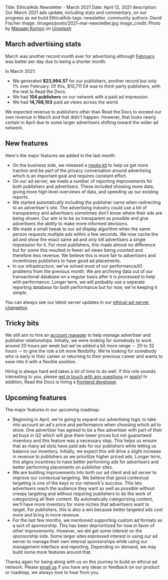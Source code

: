 Title: EthicalAds Newsletter - March 2021
Date: April 12, 2021
description: Our March 2021 ads update, including stats and commentary, on our progress as we build EthicalAds
tags: newsletter, community
authors: David Fischer
image: /images/posts/2021-mar-newsletter.jpg
image_credit: <span>Photo by <a href="https://unsplash.com/@gaspanik?utm_source=unsplash&amp;utm_medium=referral&amp;utm_content=creditCopyText">Masaaki Komori</a> on <a href="https://unsplash.com/?utm_source=unsplash&amp;utm_medium=referral&amp;utm_content=creditCopyText">Unsplash</a></span>


[comment]: # (The queries run to get this data, then computed in a spreadsheet for publisher rev)
[comment]: # (?start_date=2020-08-01&end_date=2020-08-31&campaign_type=All+types&revenue_share_percentage=50.0)
[comment]: # (?start_date=2020-09-01&end_date=2020-09-30&campaign_type=paid&revenue_share_percentage=70.0&sort=revenue)


## March advertising stats


March was another record month ever for advertising
although [February]({filename}/posts/newsletter-february-2021.md) was better per day due to being a shorter month.

In March 2021:

* We generated **$23,994.57** for our publishers, another record but only 1% over February.
  Of this, $10,711.54 was to third-party publishers, with the rest to Read the Docs.
* We had **104 publishers** on our network with a paid ad impression.
* We had **14,768,103** paid ad views across the world.

We expected revenue to publishers other than Read the Docs to exceed our own revenue in March and that didn't happen.
However, that looks nearly certain in April due to some larger advertisers shifting toward the wider ad network.


## New features

Here's the major features we added in the last month:

* On the business side, we released a [media kit]({filename}/pages/press.md)
  to help us get more traction and be part of the privacy conversation around advertising
  which is an important goal and requires constant effort.
* On our ad server, we made a number of reporting improvements for both publishers and advertisers.
  These included showing more data, giving more high level overviews of data, and speeding up our existing reports.
* We started automatically including the publisher name when redirecting to an advertiser's site.
  The advertising industry could use a bit of transparency
  and advertisers sometimes don't know where their ads are being shown.
  Our aim is to be as transparent as possible and give advertisers the ability to make more informed decisions.
* We made a small tweak to our ad display algorithm when the same person requests multiple ads within a few seconds.
  We now cache the ad and show the exact same ad and only bill advertisers a single impression for it.
  For most publishers, this made almost no difference but for some this resulted in fewer ad views being counted
  and therefore less revenue.
  We believe this is more fair to advertisers and incentivizes publishers to have good ad placements.
* In our infrastructure, we've solved most of our performance/IO problems from the previous month.
  We are archiving data out of our transactional database on a regular basis after it is processed
  to help with performance.
  Longer term, we will probably use a separate reporting database for both performance
  but for now, we're keeping it simple.

You can always see our latest server updates in our [ethical-ad-server changelog](https://ethical-ad-server.readthedocs.io/en/latest/developer/changelog.html).


## Tricky bits

We still aim to hire an [account manager]({filename}/pages/jobs/account-manager-part-time.md)
to help manage advertiser and publisher relationships.
Initially, we were looking for somebody to work around 20 hours per week
but we've added a bit more range -- 20 to 32 hours -- to give the role a bit more flexibility.
We're looking for somebody who is early in their career or returning to their previous career
and wants to ease into it with a flexible position.

Hiring is always hard and takes a lot of time to do well.
If this role sounds interesting to you,
please [get in touch with any questions](mailto:ads@ethicalads.io?subject=Ads%20account%20manager%20role)
or [apply]({filename}/pages/jobs/account-manager-part-time.md)!
In addition, Read the Docs is hiring a [frontend developer](https://blog.readthedocs.com/job-frontend/).


## Upcoming features

The major features in our upcoming roadmap:

* Beginning in April, we're going to expand our advertising logic to take into account an ad's price and performance
  when choosing which ad to show.
  One advertiser has agreed to be a flex advertiser with part of their ad buys in Q2
  which will give them lower prices but not guaranteed inventory and this feature was a necessary step.
  This helps us ensure that as many ad slots have paid ads for our publishers while letting us balance our inventory.
  Initially, we expect this will drive a slight increase in revenue to publishers as we prioritize higher priced ads.
  Longer term, this aligns incentives to have better performing ads for advertisers and better performing placements on publisher sites.
* We are building improvements into both our ad client and ad server to improve our contextual targeting.
  We believe that good contextual targeting is one of the keys to our network's success.
  This lets advertisers reach the audience they want as well as possible without creepy targeting
  and without requiring publishers to do the work of categorizing all their content.
  By automatically categorizing content, we'll have more inventory for more niches that advertisers want to target.
  For publishers, this is also a win because better targeted ads cost more and bring in more revenue.
* For the last few months, we mentioned supporting custom ad formats as a sort of sponsorship.
  This has been deprioritized for now in favor of other improvements.
  However, we did get some interest on the sponsorship side.
  Some larger sites expressed interest in using our ad server to manage their own internal sponsorships
  while using our management interface and reporting.
  Depending on demand, we may build some more features around that.

Thanks again for being along with us on this journey to build an ethical ad network.
Please [email us](mailto:ads@ethicalads.io) if you have any ideas or feedback on our product or roadmap,
we always love to hear from you.
